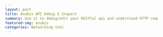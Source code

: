 ```yaml
---
layout: post
title: Anubis API Debug & Inspect
summary: Use it to debug/edit your RESTful api and understand HTTP request.
featured-img: anubis
categories: Networking-tool
---
```

